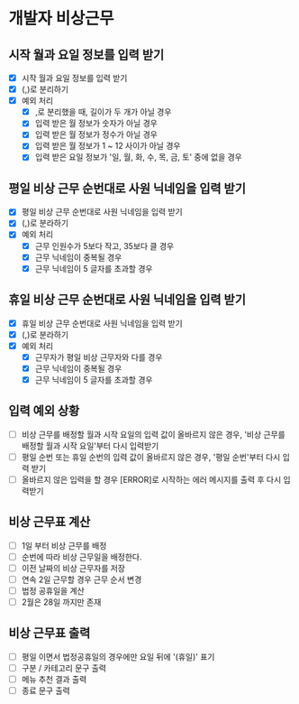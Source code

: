 # 개발자 비상근무

## 시작 월과 요일 정보를 입력 받기

- [x] 시작 월과 요일 정보를 입력 받기
- [x] (,)로 분리하기
- [x] 예외 처리
  - [x] ,로 분리했을 때, 길이가 두 개가 아닐 경우
  - [x] 입력 받은 월 정보가 숫자가 아닐 경우
  - [x] 입력 받은 월 정보가 정수가 아닐 경우
  - [x] 입력 받은 월 정보가 1 ~ 12 사이가 아닐 경우
  - [x] 입력 받은 요일 정보가 '일, 월, 화, 수, 목, 금, 토' 중에 없을 경우

## 평일 비상 근무 순번대로 사원 닉네임을 입력 받기

- [x] 평일 비상 근무 순번대로 사원 닉네임을 입력 받기
- [x] (,)로 분라하기
- [x] 예외 처리
  - [x] 근무 인원수가 5보다 작고, 35보다 클 경우
  - [x] 근무 닉네임이 중복될 경우
  - [x] 근무 닉네임이 5 글자를 초과할 경우

## 휴일 비상 근무 순번대로 사원 닉네임을 입력 받기

- [x] 휴일 비상 근무 순번대로 사원 닉네임을 입력 받기
- [x] (,)로 분라하기
- [x] 예외 처리
  - [x] 근무자가 평일 비상 근무자와 다를 경우
  - [x] 근무 닉네임이 중복될 경우
  - [x] 근무 닉네임이 5 글자를 초과할 경우

## 입력 예외 상황

- [ ] 비상 근무를 배정할 월과 시작 요일의 입력 값이 올바르지 않은 경우, '비상 근무를 배정할 월과 시작 요일'부터 다시 입력받기
- [ ] 평일 순번 또는 휴일 순번의 입력 값이 올바르지 않은 경우, '평일 순번'부터 다시 입력 받기
- [ ] 올바르지 않은 입력을 할 경우 [ERROR]로 시작하는 에러 메시지를 출력 후 다시 입력받기

## 비상 근무표 계산

- [ ] 1일 부터 비상 근무를 배정
- [ ] 순번에 따라 비상 근무일을 배정한다.
- [ ] 이전 날짜의 비상 근무자를 저장
- [ ] 연속 2일 근무할 경우 근무 순서 변경
- [ ] 법정 공휴일을 계산
- [ ] 2월은 28일 까지만 존재

<!-- 1월 1일 신정
3월 1일 삼일절
5월 5일 어린이날
6월 6일 현충일
8월 15일 광복절
10월 3일 개천절
10월 9일 한글날
12월 25일 성탄절 -->

## 비상 근무표 출력

- [ ] 평일 이면서 법정공휴일의 경우에만 요일 뒤에 '(휴일)' 표기
- [ ] 구분 / 카테고리 문구 출력
- [ ] 메뉴 추천 결과 출력
- [ ] 종료 문구 출력
